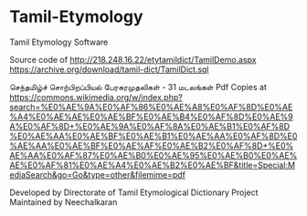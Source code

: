 # Tamil-Etymology
Tamil Etymology Software

Source code of http://218.248.16.22/etytamildict/TamilDemo.aspx
https://archive.org/download/tamil-dict/TamilDict.sql

செந்தமிழ்ச் சொற்பிறப்பியல் பேரகரமுதலிகள் - 31 மடலங்கள்
Pdf Copies at https://commons.wikimedia.org/w/index.php?search=%E0%AE%9A%E0%AF%86%E0%AE%A8%E0%AF%8D%E0%AE%A4%E0%AE%AE%E0%AE%BF%E0%AE%B4%E0%AF%8D%E0%AE%9A%E0%AF%8D+%E0%AE%9A%E0%AF%8A%E0%AE%B1%E0%AF%8D%E0%AE%AA%E0%AE%BF%E0%AE%B1%E0%AE%AA%E0%AF%8D%E0%AE%AA%E0%AE%BF%E0%AE%AF%E0%AE%B2%E0%AF%8D+%E0%AE%AA%E0%AF%87%E0%AE%B0%E0%AE%95%E0%AE%B0%E0%AE%AE%E0%AF%81%E0%AE%A4%E0%AE%B2%E0%AE%BF&title=Special:MediaSearch&go=Go&type=other&filemime=pdf

Developed by Directorate of Tamil Etymological Dictionary Project
Maintained by Neechalkaran
